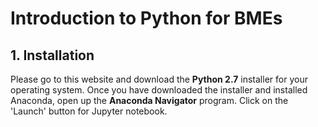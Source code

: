 # Introduction to Python for BMEs
## 1. Installation
Please go to this website and download the **Python 2.7** installer for your operating system.
Once you have downloaded the installer and installed Anaconda, open up the **Anaconda Navigator** program.
Click on the 'Launch' button for Jupyter notebook.
